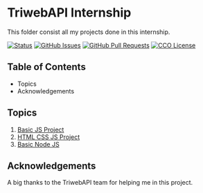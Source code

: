 # TriwebAPI Internship
This folder consist all my projects done in this internship.

[![Status](https://img.shields.io/badge/status-active-success.svg)](https://github.com/krish3742/TriwebAPI-Learning/) [![GitHub Issues](https://img.shields.io/github/issues/krish3742/TriwebAPI-Learning.svg)](https://github.com/krish3742/TriwebAPI-Learning/issues) [![GitHub Pull Requests](https://img.shields.io/github/issues-pr/krish3742/TriwebAPI-Learning.svg)](https://github.com/krish3742/TriwebAPI-Learning/pulls) [![CCO License](https://img.shields.io/badge/license-CCO-yellow.svg)](https://creativecommons.org/publicdomain/zero/1.0/)

## Table of Contents

 - Topics
 - Acknowledgements

## Topics
 
 1. [Basic JS Project](https://github.com/krish3742/TriwebAPI-Learning/blob/main/Projects/BasicJSProject/readme.md)
 2. [HTML CSS JS Project](https://github.com/krish3742/TriwebAPI-Learning/blob/main/Projects/HTML_CSS_JS_Project/readme.md)
 3. [Basic Node JS](https://github.com/krish3742/TriwebAPI-Learning/blob/main/Projects/BasicNodeJS/readme.md)

## Acknowledgements

A big thanks to the TriwebAPI team for helping me in this project.
